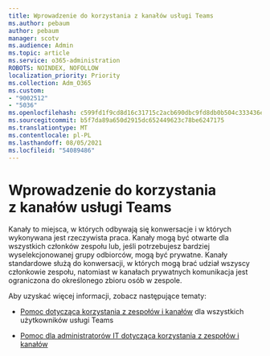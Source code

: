 ```yaml
---
title: Wprowadzenie do korzystania z kanałów usługi Teams
ms.author: pebaum
author: pebaum
manager: scotv
ms.audience: Admin
ms.topic: article
ms.service: o365-administration
ROBOTS: NOINDEX, NOFOLLOW
localization_priority: Priority
ms.collection: Adm_O365
ms.custom:
- "9002512"
- "5036"
ms.openlocfilehash: c599fd1f9cd8d16c31715c2acb690dbc9fd8db0b504c333436e43634c747f2d8
ms.sourcegitcommit: b5f7da89a650d2915dc652449623c78be6247175
ms.translationtype: MT
ms.contentlocale: pl-PL
ms.lasthandoff: 08/05/2021
ms.locfileid: "54089486"
---
```

# <a name="get-started-with-teams-channels"></a>Wprowadzenie do korzystania z kanałów usługi Teams

Kanały to miejsca, w których odbywają się konwersacje i w których wykonywana jest rzeczywista praca. Kanały mogą być otwarte dla wszystkich członków zespołu lub, jeśli potrzebujesz bardziej wyselekcjonowanej grupy odbiorców, mogą być prywatne. Kanały standardowe służą do konwersacji, w których mogą brać udział wszyscy członkowie zespołu, natomiast w kanałach prywatnych komunikacja jest ograniczona do określonego zbioru osób w zespole.

Aby uzyskać więcej informacji, zobacz następujące tematy:

- [Pomoc dotycząca korzystania z zespołów i kanałów](https://support.office.com/article/teams-and-channels-df38ae23-8f85-46d3-b071-cb11b9de5499) dla wszystkich użytkowników usługi Teams

- [Pomoc dla administratorów IT dotycząca korzystania z zespołów i kanałów](https://docs.microsoft.com/microsoftteams/teams-channels-overview) 
